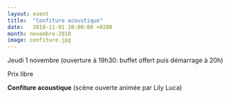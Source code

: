 ```yaml
---
layout: event
title:  "Confiture acoustique"
date:   2018-11-01 20:00:00 +0200
month: novembre-2018
image: confiture.jpg
---
```



Jeudi 1 novembre  (ouverture à 19h30: buffet offert puis démarrage à 20h)

Prix libre

**Confiture acoustique** (scène ouverte animée par Lily Luca)